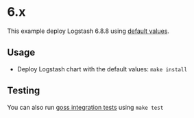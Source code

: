 # 6.x

This example deploy Logstash 6.8.8 using [default values][].


## Usage

* Deploy Logstash chart with the default values: `make install`


## Testing

You can also run [goss integration tests][] using `make test`


[goss integration tests]: https://github.com/elastic/helm-charts/tree/master/logstash/examples/6.x/test/goss.yaml
[default values]: https://github.com/elastic/helm-charts/tree/master/logstash/values.yaml
